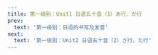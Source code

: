 ```yaml
---
title: 第一级别：Unit1 日语五十音（1）あ行、か行
prev:
  text: '第一级别：日语的书写及发音'
next:
  text: '第一级别：Unit2 日语五十音（2）さ行、た行'
---
```

